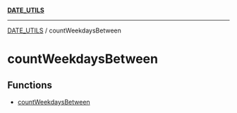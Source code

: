 [**DATE_UTILS**](../README.md)

***

[DATE_UTILS](../README.md) / countWeekdaysBetween

# countWeekdaysBetween

## Functions

- [countWeekdaysBetween](functions/countWeekdaysBetween.md)
